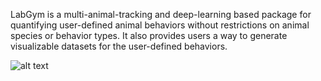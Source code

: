 LabGym is a multi-animal-tracking and deep-learning based package for quantifying user-defined animal behaviors without restrictions on animal species or behavior types. It also provides users a way to generate visualizable datasets for the user-defined behaviors.

![alt text](https://github.com/yujiahu415/LabGym/Examples/Larvae.gif)
